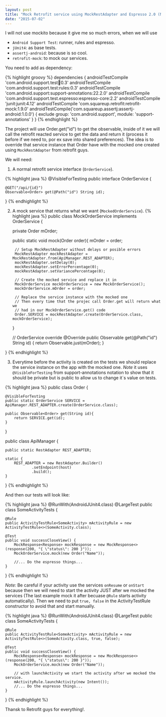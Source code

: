 ```yaml
---
layout: post
title: "Mock Retrofit service using MockRestAdapter and Espresso 2.0 (No Mockito)"
date: "2015-07-02"
---
```


I will not use mockito because it give me so much errors, when we will use

* `Android Support Test`: runner, rules and espresso.
* `jUnit4`: as base tests.
* `assertj-android`: because is so cool.
* `retrofit-mock`: to mock our services.

You need to add as dependency:

{% highlight groovy %}
dependencies {
    androidTestCompile 'com.android.support.test:runner:0.3'
    androidTestCompile 'com.android.support.test:rules:0.3'
    androidTestCompile 'com.android.support:support-annotations:22.2.0'
    androidTestCompile 'com.android.support.test.espresso:espresso-core:2.2'
    androidTestCompile 'junit:junit:4.12'
    androidTestCompile 'com.squareup.retrofit:retrofit-mock:1.9.0'
    androidTestCompile('com.squareup.assertj:assertj-android:1.0.0') {
        exclude group: 'com.android.support', module: 'support-annotations'
    }
}
{% endhighlight %}

The project will use Order.get("id") to get the observable, inside of it we will call the retrofit reacted
service to get the data and return it (process it before if we need to, por ex save into shared preferences).
The idea is to override that service instance that Order have with the mocked one created using `MockRestAdapter`
from retrofit guys.

We will need:

1. A normal retrofit service interface (`OrderService`).

{% highlight java %}
@VisibleForTesting
public interface OrderService {

    @GET("/api/{id}")
    Observable<Order> get(@Path("id") String id);
}
{% endhighlight %}

2. A mock service that returns what we want (`MockedOrderService`).
{% highlight java %}
public class MockOrderService implements OrderService {

    private Order mOrder;

    public static void mock(Order order){
        mOrder = order;

        // Setup MockRestAdapter without delays or posible errors
        MockRestAdapter mockRestAdapter = MockRestAdapter.from(ApiManager.REST_ADAPTER);
        mockRestAdapter.setDelay(0);
        mockRestAdapter.setErrorPercentage(0);
        mockRestAdapter.setVariancePercentage(0);

        // Create the mocked service and replace it in
        MockOrderService mockOrderService = new MockOrderService();
        mockOrderService.mOrder = order;

        // Replace the service instance with the mocked one
        // Then every time that the projec call Order.get will return what we 
        // had in our MockOrderService.get() code
        Order.SERVICE = mockRestAdapter.create(OrderService.class, mockOrderService);
    }

    // OrderService override
    @Override
    public Observable<Order> get(@Path("id") String id) {
        return Observable.just(mOrder);
    }

}
{% endhighlight %}

3. Everytime before the activity is created on the tests we should replace the service instance on the app
with the mocked one.
*Note* it uses `@VisibleForTesting` from support-annotations notation to show that it should be private but is public to allow
us to change it´s value on tests.

{% highlight java %}
public class Order  {

    @VisibleForTesting
    public static OrderService SERVICE = ApiManager.REST_ADAPTER.create(OrderService.class);

    public Observable<Order> get(String id){
        return SERVICE.get(id);
    }
}

public class ApiManager {

    public static RestAdapter REST_ADAPTER;

    static {
        REST_ADAPTER = new RestAdapter.Builder()
                .setEndpoint(host)
                .build();
    }
}
{% endhighlight %}

And then our tests will look like:

{% highlight java %}
@RunWith(AndroidJUnit4.class)
@LargeTest
public class SomeActivityTests {

    @Rule
    public ActivityTestRule<SomeActivity> mActivityRule = new ActivityTestRule<>(SomeActivity.class);

    @Test
    public void successCloseView() {
        MockResponse<Response> mockResponse = new MockResponse<>(response(200, "{ \"status\": 200 }"));
        MockOrderService.mock(new Order("Name"));

        //... Do the espresso things...
    }

}
{% endhighlight %}

*Note:* Be careful if your activity use the services `onResume` or `onStart` because then we will need to start the activity
JUST after we mocked the services (The last example mock it after becuase `@Rule` starts activity automatically).
Then we need to put `true, false` in the ActivityTestRule constructor to avoid that and start manually.

{% highlight java %}
@RunWith(AndroidJUnit4.class)
@LargeTest
public class SomeActivityTests {

    @Rule
    public ActivityTestRule<SomeActivity> mActivityRule = new ActivityTestRule<>(SomeActivity.class, true, false);

    @Test
    public void successCloseView() {
        MockResponse<Response> mockResponse = new MockResponse<>(response(200, "{ \"status\": 200 }"));
        MockOrderService.mock(new Order("Name"));

        // with launchActivity we start the activity after we mocked the service.
        mActivityRule.launchActivity(new Intent());
        //... Do the espresso things...
    }

}
{% endhighlight %}

Thansk to Retrofit guys for everything!.